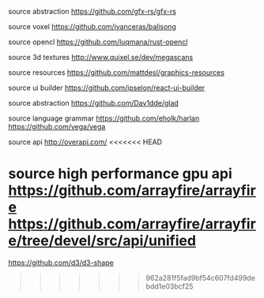 
source abstraction
  https://github.com/gfx-rs/gfx-rs

source voxel
  https://github.com/ivanceras/balisong

source opencl
  https://github.com/luqmana/rust-opencl

source 3d textures
  http://www.quixel.se/dev/megascans

source resources
  https://github.com/mattdesl/graphics-resources

source ui builder
  https://github.com/ipselon/react-ui-builder

source abstraction
  https://github.com/Dav1dde/glad

source language grammar
  https://github.com/eholk/harlan
  https://github.com/vega/vega

source api
  http://overapi.com/
<<<<<<< HEAD

source high performance gpu api
  https://github.com/arrayfire/arrayfire
  https://github.com/arrayfire/arrayfire/tree/devel/src/api/unified
=======
  https://github.com/d3/d3-shape
>>>>>>> 962a281f5fad9bf54c607fd499debdd1e03bcf25
